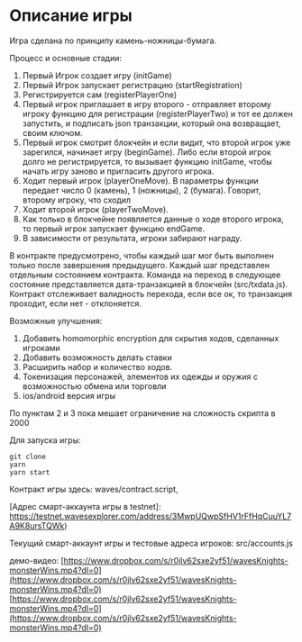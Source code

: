 # Описание игры

Игра сделана по принципу камень-ножницы-бумага. 

Процесс и основные стадии:

1. Первый Игрок создает игру (initGame)
2. Первый Игрок запускает регистрацию (startRegistration)
3. Регистрируется сам (registerPlayerOne)
4. Первый игрок приглашает в игру второго - отправляет второму игроку функцию для регистрации (registerPlayerTwo) и тот ее должен запустить, и подписать json транзакции, который она возвращает, своим ключом. 
5. Первый игрок смотрит блокчейн и если видит, что второй игрок уже зарегился, начинает игру (beginGame). Либо если второй игрок долго не регистрируется, то вызывает функцию initGame, чтобы начать игру заново и пригласить другого игрока.
6. Ходит первый игрок (playerOneMove). В параметры функции передает число 0 (камень), 1 (ножницы), 2 (бумага). Говорит, второму игроку, что сходил
7. Ходит второй игрок (playerTwoMove). 
8. Как только в блокчейне появляется данные о ходе второго игрока, то первый игрок запускает функцию endGame.
9. В зависимости от результата, игроки забирают награду.

В контракте предусмотрено, чтобы каждый шаг мог быть выполнен только после завершения предыдущего.
Каждый шаг представлен отдельным состоянием контракта. Команда на переход в следующее состояние представляется дата-транзакцией в блокчейн (src/txdata.js). Контракт отслеживает валидность перехода, если все ок, то транзакция проходит, если нет - отклоняется.

Возможные улучшения:
1. Добавить homomorphic encryption для скрытия ходов, сделанных игроками
2. Добавить возможность делать ставки
3. Расширить набор и количество ходов.
4. Токенизация персонажей, элементов их одежды и оружия с возможностью обмена или торговли
5. ios/android версия игры

По пунктам 2 и 3 пока мешает ограничение на сложность скрипта в 2000

Для запуска игры:
```
git clone
yarn
yarn start
```

Контракт игры здесь: waves/contract.script,

[Адрес смарт-аккаунта игры в testnet]: https://testnet.wavesexplorer.com/address/3MwpUQwpSfHV1rFfHqCuuYL7A9K8ursTQWk)

Текущий смарт-аккаунт игры и тестовые адреса игроков: src/accounts.js

демо-видео:
[https://www.dropbox.com/s/r0jlv62sxe2yf51/wavesKnights-monsterWins.mp4?dl=0](https://www.dropbox.com/s/r0jlv62sxe2yf51/wavesKnights-monsterWins.mp4?dl=0)
[https://www.dropbox.com/s/r0jlv62sxe2yf51/wavesKnights-monsterWins.mp4?dl=0](https://www.dropbox.com/s/r0jlv62sxe2yf51/wavesKnights-monsterWins.mp4?dl=0)